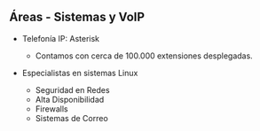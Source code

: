 ## Áreas - Sistemas y VoIP

* Telefonía IP: Asterisk 
    * Contamos con cerca de 100.000 extensiones desplegadas.

* Especialistas en sistemas Linux 
    * Seguridad en Redes
    * Alta Disponibilidad
    * Firewalls
    * Sistemas de Correo


